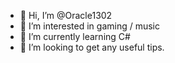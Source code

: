 - 👋 Hi, I’m @Oracle1302
- 👀 I’m interested in gaming / music
- 🌱 I’m currently learning C#
- 💞️ I’m looking to get any useful tips.

<!---
Oracle1302/Oracle1302 is a ✨ special ✨ repository because its `README.md` (this file) appears on your GitHub profile.
You can click the Preview link to take a look at your changes.
--->
